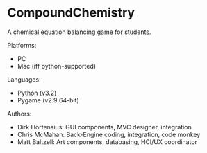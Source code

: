 CompoundChemistry
=================

A chemical equation balancing game for  students.

Platforms:
- PC
- Mac (iff python-supported)

Languages:
- Python (v3.2)
- Pygame (v2.9 64-bit)

Authors:
- Dirk Hortensius: GUI components, MVC designer, integration
- Chris McMahan:   Back-Engine coding, integration, code monkey
- Matt Baltzell:   Art components, databasing, HCI/UX coordinator
